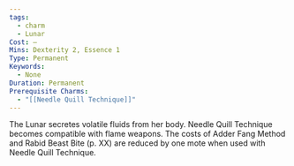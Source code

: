 ```yaml
---
tags:
  - charm
  - Lunar
Cost: —
Mins: Dexterity 2, Essence 1
Type: Permanent
Keywords:
  - None
Duration: Permanent
Prerequisite Charms:
  - "[[Needle Quill Technique]]"
---
```

The Lunar secretes volatile fluids from her body. Needle Quill Technique becomes compatible with flame weapons. The costs of Adder Fang Method and Rabid Beast Bite (p. XX) are reduced by one mote when used with Needle Quill Technique.